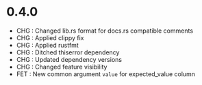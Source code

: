 # 0.4.0

- CHG : Changed lib.rs format for docs.rs compatible comments
- CHG : Applied clippy fix
- CHG : Applied rustfmt
- CHG : Ditched thiserror dependency
- CHG : Updated dependency versions
- CHG : Changed feature visibility
- FET : New common argument ```value``` for expected\_value column
